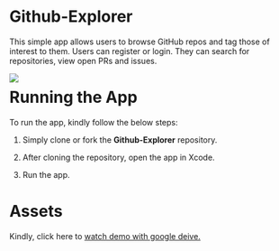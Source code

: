 # Github-Explorer

This simple app allows users to browse GitHub repos and tag those of interest to them. Users can register or login. They can search for repositories, view open PRs and issues.


<img align="left" src="https://github.com/pushpsenairekar2911/ProductHunt-Demo/blob/master/Screenshots/Screenshots.png">



# Running the App


To run the app, kindly follow the below steps: 

1. Simply clone or fork the **Github-Explorer** repository. 

2. After cloning the repository, open the app in Xcode. 

3. Run the app. 



# Assets

Kindly, click here to [watch demo with google deive.](https://drive.google.com/file/d/1vmU7MeIQZQ7bvJzcblYQzaJ_0jm8ZhHY/view?usp=sharing)


